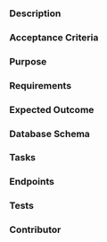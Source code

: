 ### Description

### Acceptance Criteria

### Purpose

### Requirements

### Expected Outcome

### Database Schema

### Tasks

### Endpoints

### Tests

### Contributor
